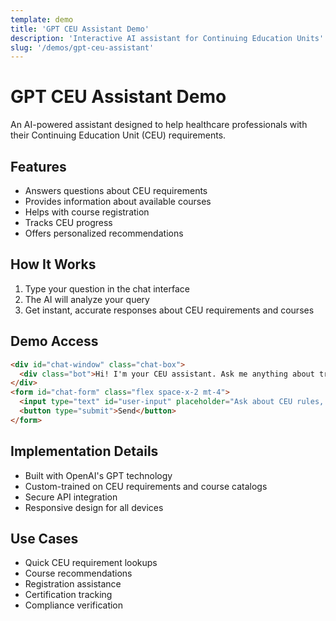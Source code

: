 ```yaml
---
template: demo
title: 'GPT CEU Assistant Demo'
description: 'Interactive AI assistant for Continuing Education Units'
slug: '/demos/gpt-ceu-assistant'
---
```


# GPT CEU Assistant Demo

An AI-powered assistant designed to help healthcare professionals with their Continuing Education Unit (CEU) requirements.

## Features

- Answers questions about CEU requirements
- Provides information about available courses
- Helps with course registration
- Tracks CEU progress
- Offers personalized recommendations

## How It Works

1. Type your question in the chat interface
2. The AI will analyze your query
3. Get instant, accurate responses about CEU requirements and courses

## Demo Access

```html
<div id="chat-window" class="chat-box">
  <div class="bot">Hi! I'm your CEU assistant. Ask me anything about training, requirements, or orders.</div>
</div>
<form id="chat-form" class="flex space-x-2 mt-4">
  <input type="text" id="user-input" placeholder="Ask about CEU rules, bundles, etc..." required>
  <button type="submit">Send</button>
</form>
```

## Implementation Details

- Built with OpenAI's GPT technology
- Custom-trained on CEU requirements and course catalogs
- Secure API integration
- Responsive design for all devices

## Use Cases

- Quick CEU requirement lookups
- Course recommendations
- Registration assistance
- Certification tracking
- Compliance verification
